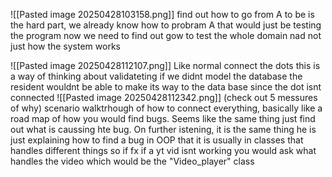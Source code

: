 
![[Pasted image 20250428103158.png]]
find out how to go from A to be is the hard part, we already know how to probram A that would just be testing the program now we need to find out gow to test the whole domain nad not just how the system works 

![[Pasted image 20250428112107.png]]
Like normal connect the dots this is a way of thinking about validateting if we didnt model the database the resident wouldnt be able to make its way to the data base since the dot isnt connected
![[Pasted image 20250428112342.png]]
(check out 5 messures of why) scenario walktrhough of how to connect everything, basically like a road map of how you would find bugs. Seems like the same thing just find out what is caussing hte bug. On further istening, it is  the same thing he is just explaining how to find a bug in OOP that it is usually in classes that handles different things so if fx if a yt vid isnt working you would ask what handles the video which would be the "Video_player" class


